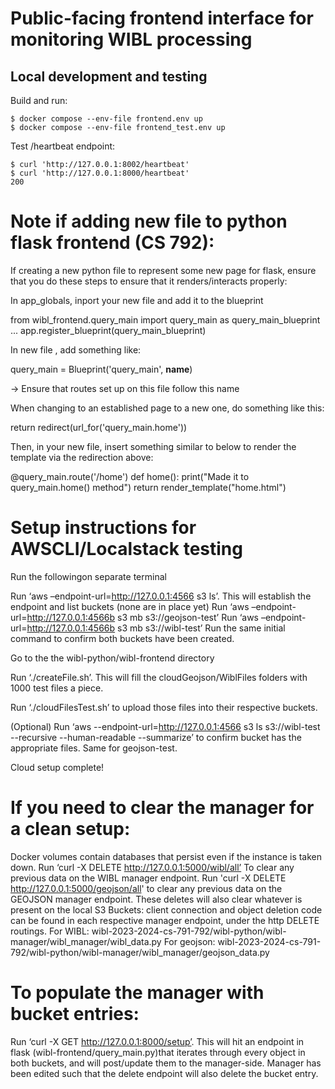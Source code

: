 # Public-facing frontend interface for monitoring WIBL processing

## Local development and testing
Build and run:
```shell
$ docker compose --env-file frontend.env up
$ docker compose --env-file frontend_test.env up
```

Test /heartbeat endpoint:
```shell
$ curl 'http://127.0.0.1:8002/heartbeat'
$ curl 'http://127.0.0.1:8000/heartbeat'
200
```
# Note if adding new file to python flask frontend (CS 792):

If creating a new python file to represent some new page for flask,
ensure that you do these steps to ensure that it renders/interacts properly:

In app_globals, inport your new file and add it to the blueprint

from wibl_frontend.query_main import query_main as query_main_blueprint
...
app.register_blueprint(query_main_blueprint)

In new file , add something like:

query_main = Blueprint('query_main', __name__)

-> Ensure that routes set up on this file follow this name


When changing to an established page to a new one, do something like this:

return redirect(url_for('query_main.home'))

Then, in your new file, insert something similar to below to render the template via the redirection above:

@query_main.route('/home')
def home():
    print("Made it to query_main.home() method")
    return render_template("home.html")


# Setup instructions for AWSCLI/Localstack testing
Run the followingon separate terminal

Run ‘aws –endpoint-url=http://127.0.0.1:4566 s3 ls’. This will establish the endpoint and list buckets (none are in place yet)
Run ‘aws –endpoint-url=http://127.0.0.1:4566b s3 mb s3://geojson-test’
Run ‘aws –endpoint-url=http://127.0.0.1:4566b s3 mb s3://wibl-test’
Run the same initial command to confirm both buckets have been created.

Go to the the wibl-python/wibl-frontend directory

Run ‘./createFile.sh’. This will fill the cloudGeojson/WiblFiles folders with 1000 test files a piece.

Run ‘./cloudFilesTest.sh’ to upload those files into their respective buckets.

(Optional) Run ‘aws --endpoint-url=http://127.0.0.1:4566 s3 ls s3://wibl-test --recursive --human-readable --summarize’ to confirm bucket has the appropriate files. Same for geojson-test.


Cloud setup complete!

# If you need to clear the manager for a clean setup:
Docker volumes contain databases that persist even if the instance is taken down.
Run ‘curl -X DELETE http://127.0.0.1:5000/wibl/all’ To clear any previous data on the WIBL manager endpoint.
Run 'curl -X DELETE http://127.0.0.1:5000/geojson/all' to clear any previous data on the GEOJSON manager endpoint.
These deletes will also clear whatever is present on the local S3 Buckets: client connection and object deletion code can be found in each respective manager endpoint, under the http DELETE routings.
For WIBL: wibl-2023-2024-cs-791-792/wibl-python/wibl-manager/wibl_manager/wibl_data.py
For geojson: wibl-2023-2024-cs-791-792/wibl-python/wibl-manager/wibl_manager/geojson_data.py

# To populate the manager with bucket entries:
Run ‘curl -X GET http://127.0.0.1:8000/setup’. This will hit an endpoint in flask (wibl-frontend/query_main.py)that iterates through every object in both buckets, and will post/update them to the manager-side. Manager has been edited such that the delete endpoint will also delete the bucket entry.
